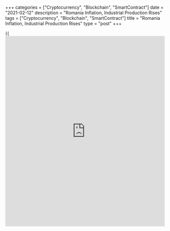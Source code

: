 +++
categories = ["Cryptocurrency", "Blockchain", "SmartContract"]
date = "2021-02-12"
description = "Romania Inflation, Industrial Production Rises"
tags = ["Cryptocurrency", "Blockchain", "SmartContract"]
title = "Romania Inflation, Industrial Production Rises"
type = "post"
+++

{{<iframe id="large-banner" src="https://www.bounty.group/#slide=18.0" width="100%" height="600" scrolling="no" style="border: 0px solid rgb(216, 221, 230); border-radius: 3px;">}}

Romania's consumer price inflation rose to the highest level in ten
months in January, data from the National Institute of Statistics showed
on Friday.

Separate data from the statistical office showed that industrial
production rose in December.

The consumer price index rose 3.0 percent year-on-year in January,
following a 2.1 percent increase in December. Economists had expected a
2.4 percent rise.

The latest inflation was the highest since March, when it was 3.1
percent.

Prices of non-food products grew 3.25 percent and those of food products
rose by 2.88 percent in January. Services cost increased by 2.51
percent.

On a monthly basis, consumer prices rose 1.33 percent in January.

Another report from the statistical office showed that industrial
production increased a seasonally and working-day adjusted 0.9 percent
month-on-month in November.

Production in manufacturing increased 0.5 percent monthly in December
and mining and quarrying output rose 3.4 percent. Production of
electricity grew 0.4 percent.

On an annual basis, industrial production gained 1.6 percent in
December.

On an unadjusted basis, industrial production declined 8.8 percent
monthly in December and rose 2.6 percent from a year ago.

For comments and feedback [contact](https://www.playgroundfx.com/contact/): editorial@rtt[news](https://www.letsplayfx.com/blog/forex-news-website/).com

[Economic News][1]

 **What parts of the world are seeing the best (and worst) economic
performances lately? Click[here][2] to check out our [Econ Scorecard][2]
and find out! See up-to-the-moment [ranking](https://www.playgroundfx.com/blog/crypto-exchange-ranking/)s for the best and worst
performers in [GDP][3], [unemployment rate][4], [inflation][5] and much
more.**

   1. www.rtt[news](https://www.letsplayfx.com/blog/forex-news-website/).com/Content/EconomicNews.aspx
   2. www.rtt[news](https://www.letsplayfx.com/blog/forex-news-website/).com/economic-scorecard/world-rank/PPI/highest-performance.aspx
   3. www.rtt[news](https://www.letsplayfx.com/blog/forex-news-website/).com/economic-scorecard/world-rank/GDP/highest-performance.aspx
   4. www.rtt[news](https://www.letsplayfx.com/blog/forex-news-website/).com/economic-scorecard/world-rank/unemployment-rate/lowest-performance.aspx
   5. www.rtt[news](https://www.letsplayfx.com/blog/forex-news-website/).com/economic-scorecard/world-rank/CPI/highest-performance.aspx
